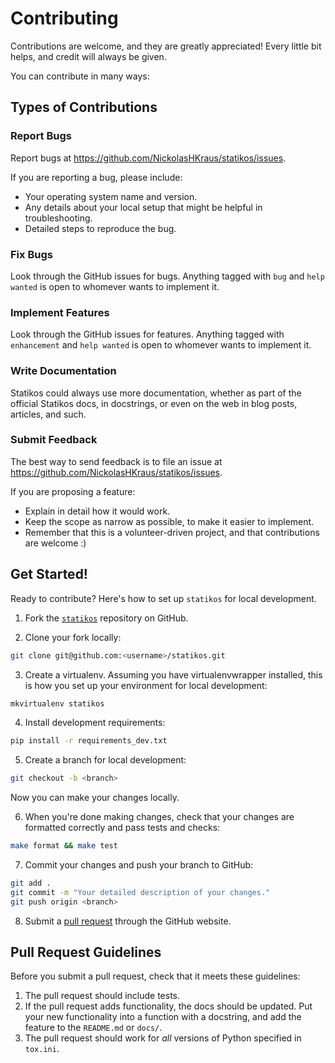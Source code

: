 # Contributing

Contributions are welcome, and they are greatly appreciated! Every little bit helps, and credit will always be given.

You can contribute in many ways:

## Types of Contributions

### Report Bugs

Report bugs at <https://github.com/NickolasHKraus/statikos/issues>.

If you are reporting a bug, please include:

 * Your operating system name and version.
 * Any details about your local setup that might be helpful in troubleshooting.
 * Detailed steps to reproduce the bug.

### Fix Bugs

Look through the GitHub issues for bugs. Anything tagged with `bug` and `help wanted` is open to whomever wants to implement it.

### Implement Features

Look through the GitHub issues for features. Anything tagged with `enhancement` and `help wanted` is open to whomever wants to implement it.

### Write Documentation

Statikos could always use more documentation, whether as part of the official Statikos docs, in docstrings, or even on the web in blog posts, articles, and such.

### Submit Feedback

The best way to send feedback is to file an issue at <https://github.com/NickolasHKraus/statikos/issues>.

If you are proposing a feature:

 * Explain in detail how it would work.
 * Keep the scope as narrow as possible, to make it easier to implement.
 * Remember that this is a volunteer-driven project, and that contributions are welcome :)

## Get Started!

Ready to contribute? Here's how to set up `statikos` for local development.

1. Fork the [`statikos`](https://github.com/NickolasHKraus/statikos) repository on GitHub.

2. Clone your fork locally:

```bash
git clone git@github.com:<username>/statikos.git
```

3. Create a virtualenv. Assuming you have virtualenvwrapper installed, this is how you set up your environment for local development:

```bash
mkvirtualenv statikos
```

4. Install development requirements:

```bash
pip install -r requirements_dev.txt
`````

5. Create a branch for local development:

```bash
git checkout -b <branch>
```

Now you can make your changes locally.

6. When you're done making changes, check that your changes are formatted correctly and pass tests and checks:

```bash
make format && make test
```

7. Commit your changes and push your branch to GitHub:

```bash
git add .
git commit -m "Your detailed description of your changes."
git push origin <branch>
```

8. Submit a [pull request](https://github.com/NickolasHKraus/statikos/pulls) through the GitHub website.

## Pull Request Guidelines

Before you submit a pull request, check that it meets these guidelines:

1. The pull request should include tests.
2. If the pull request adds functionality, the docs should be updated. Put your new functionality into a function with a docstring, and add the feature to the `README.md` or `docs/`.
3. The pull request should work for *all* versions of Python specified in `tox.ini`.
